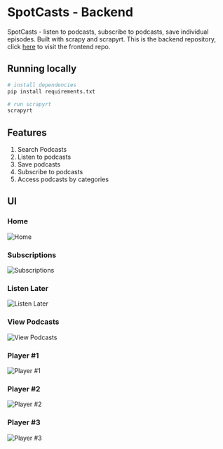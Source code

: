 # SpotCasts - Backend

SpotCasts - listen to podcasts, subscribe to podcasts, save individual episodes. Built with scrapy and scrapyrt. This is the backend repository, click [here](https://github.com/manikandanraji/spotcasts-backend) to visit the frontend repo.

## Running locally

```bash
# install dependencies
pip install requirements.txt

# run scrapyrt
scrapyrt 
```

## Features

1. Search Podcasts
2. Listen to podcasts
3. Save podcasts 
4. Subscribe to podcasts
5. Access podcasts by categories

## UI

### Home
![Home](screenshots/home.png)

### Subscriptions
![Subscriptions](screenshots/subscriptions.png)

### Listen Later
![Listen Later](screenshots/listen_later.png)

### View Podcasts
![View Podcasts](screenshots/view_podcasts.png)

### Player #1
![Player #1](screenshots/player.png)

### Player #2
![Player #2](screenshots/home_player.png)

### Player #3
![Player #3](screenshots/home_player2.png)
